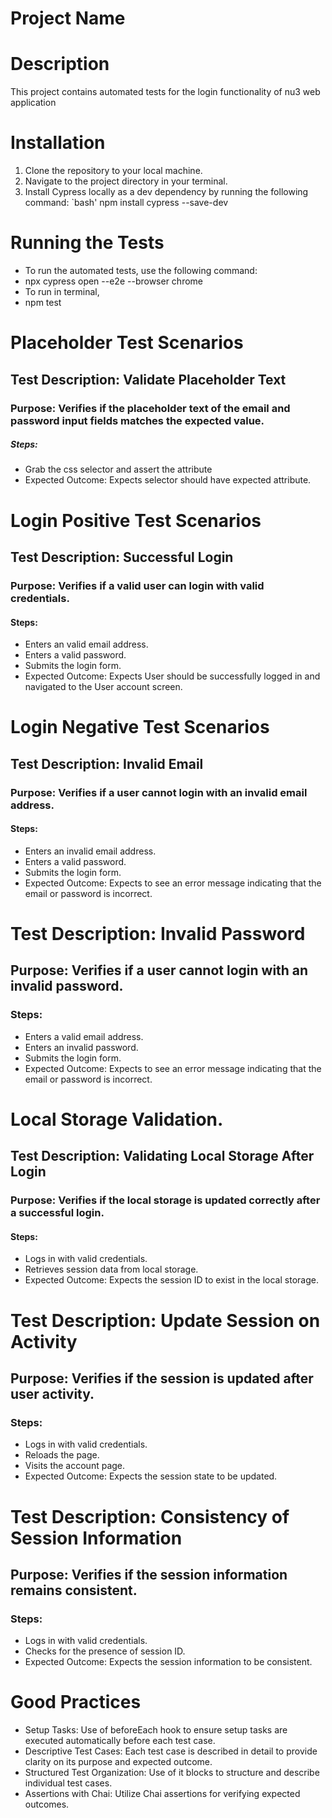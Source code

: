 # Project Name

# Description

This project contains automated tests for the login functionality of nu3 web application

# Installation

1. Clone the repository to your local machine.
2. Navigate to the project directory in your terminal.
3. Install Cypress locally as a dev dependency by running the following command:
   `bash'
   npm install cypress --save-dev

# Running the Tests

- To run the automated tests, use the following command:
- npx cypress open --e2e --browser chrome
- To run in terminal,
- npm test

# Placeholder Test Scenarios

## Test Description: Validate Placeholder Text

### Purpose: Verifies if the placeholder text of the email and password input fields matches the expected value.

##### Steps:

- Grab the css selector and assert the attribute
- Expected Outcome: Expects selector should have expected attribute.

# Login Positive Test Scenarios

## Test Description: Successful Login

### Purpose: Verifies if a valid user can login with valid credentials.

#### Steps:

- Enters an valid email address.
- Enters a valid password.
- Submits the login form.
- Expected Outcome: Expects User should be successfully logged in and navigated to the User account screen.

# Login Negative Test Scenarios

## Test Description: Invalid Email

### Purpose: Verifies if a user cannot login with an invalid email address.

#### Steps:

- Enters an invalid email address.
- Enters a valid password.
- Submits the login form.
- Expected Outcome: Expects to see an error message indicating that the email or password is incorrect.

# Test Description: Invalid Password

## Purpose: Verifies if a user cannot login with an invalid password.

### Steps:

- Enters a valid email address.
- Enters an invalid password.
- Submits the login form.
- Expected Outcome: Expects to see an error message indicating that the email or password is incorrect.

# Local Storage Validation.

## Test Description: Validating Local Storage After Login

### Purpose: Verifies if the local storage is updated correctly after a successful login.

#### Steps:

- Logs in with valid credentials.
- Retrieves session data from local storage.
- Expected Outcome: Expects the session ID to exist in the local storage.

# Test Description: Update Session on Activity

## Purpose: Verifies if the session is updated after user activity.

### Steps:

- Logs in with valid credentials.
- Reloads the page.
- Visits the account page.
- Expected Outcome: Expects the session state to be updated.

# Test Description: Consistency of Session Information

## Purpose: Verifies if the session information remains consistent.

### Steps:

- Logs in with valid credentials.
- Checks for the presence of session ID.
- Expected Outcome: Expects the session information to be consistent.

# Good Practices

- Setup Tasks: Use of beforeEach hook to ensure setup tasks are executed automatically before each test case.
- Descriptive Test Cases: Each test case is described in detail to provide clarity on its purpose and expected outcome.
- Structured Test Organization: Use of it blocks to structure and describe individual test cases.
- Assertions with Chai: Utilize Chai assertions for verifying expected outcomes.
